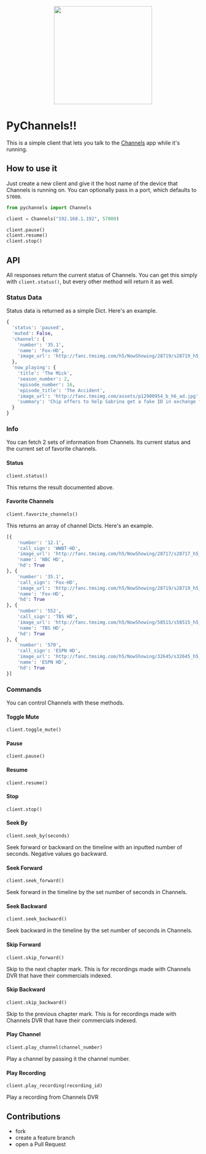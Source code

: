 <p align="center">
<a href="https://getchannels.com"><img src="http://getchannels.com/assets/img/icon-1024.png" width="256"></a>
</p>

# PyChannels!!

This is a simple client that lets you talk to the [Channels](https://getchannels.com) app while it's running.

## How to use it

Just create a new client and give it the host name of the device that Channels is running on. You can optionally pass in a port, which defaults to `57000`.

```python
from pychannels import Channels

client = Channels("192.168.1.192", 57000)

client.pause()
client.resume()
client.stop()
```

## API

All responses return the current status of Channels. You can get this simply with `client.status()`, but every other method will return it as well.

### Status Data

Status data is returned as a simple Dict. Here's an example.

```python
{
  'status': 'paused',
  'muted': False,
  'channel': {
    'number': '35.1',
    'name': 'Fox-HD',
    'image_url': 'http://fanc.tmsimg.com/h5/NowShowing/28719/s28719_h5_aa.png'
  },
  'now_playing': {
    'title': 'The Mick',
    'season_number': 2,
    'episode_number': 16,
    'episode_title': 'The Accident',
    'image_url': 'http://fanc.tmsimg.com/assets/p12900954_b_h6_ad.jpg',
    'summary': 'Chip offers to help Sabrina get a fake ID in exchange for a night out with her and her friends.'
  }
}
```

### Info

You can fetch 2 sets of information from Channels. Its current status and the
current set of favorite channels.

#### Status

    client.status()

This returns the result documented above.


#### Favorite Channels

    client.favorite_channels()

This returns an array of channel Dicts. Here's an example.

```python
[{
	'number': '12.1',
	'call_sign': 'WWBT-HD',
	'image_url': 'http://fanc.tmsimg.com/h5/NowShowing/28717/s28717_h5_aa.png',
	'name': 'NBC HD',
	'hd': True
}, {
	'number': '35.1',
	'call_sign': 'Fox-HD',
	'image_url': 'http://fanc.tmsimg.com/h5/NowShowing/28719/s28719_h5_aa.png',
	'name': 'Fox-HD',
	'hd': True
}, {
	'number': '552',
	'call_sign': 'TBS HD',
	'image_url': 'http://fanc.tmsimg.com/h5/NowShowing/58515/s58515_h5_aa.png',
	'name': 'TBS HD',
	'hd': True
}, {
	'number': '570',
	'call_sign': 'ESPN HD',
	'image_url': 'http://fanc.tmsimg.com/h5/NowShowing/32645/s32645_h5_aa.png',
	'name': 'ESPN HD',
	'hd': True
}]
```

### Commands

You can control Channels with these methods.

#### Toggle Mute
    client.toggle_mute()

#### Pause
    client.pause()

#### Resume
    client.resume()

#### Stop
    client.stop()

#### Seek By
    client.seek_by(seconds)
Seek forward or backward on the timeline with an inputted number of seconds. Negative values go backward.

#### Seek Forward
    client.seek_forward()
Seek forward in the timeline by the set number of seconds in Channels.

#### Seek Backward
    client.seek_backward()
Seek backward in the timeline by the set number of seconds in Channels.

#### Skip Forward
    client.skip_forward()
Skip to the next chapter mark. This is for recordings made with Channels DVR that have their commercials indexed.

#### Skip Backward
    client.skip_backward()
Skip to the previous chapter mark. This is for recordings made with Channels DVR that have their commercials indexed.

#### Play Channel
    client.play_channel(channel_number)
Play a channel by passing it the channel number.

#### Play Recording
    client.play_recording(recording_id)
Play a recording from Channels DVR

## Contributions

* fork
* create a feature branch
* open a Pull Request
